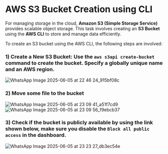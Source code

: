 # AWS S3 Bucket Creation using CLI

For managing storage in the cloud, **Amazon S3 (Simple Storage Service)** provides scalable object storage. This task involves creating an **S3 Bucket** using the **AWS CLI** to store and manage data efficiently.

To create an S3 bucket using the AWS CLI, the following steps are involved:

### 1) **Create a New S3 Bucket**: Use the `aws s3api create-bucket` command to create the bucket. Specify a globally unique name and an AWS region.
   ![WhatsApp Image 2025-06-05 at 22 46 24_915bf08c](https://github.com/user-attachments/assets/6f8e8123-f82f-4a17-810a-c1c95f39fcb2)
### 2) **Move some file to the bucket**
![WhatsApp Image 2025-06-05 at 23 09 41_a51f7cd9](https://github.com/user-attachments/assets/b7db87ca-4147-4c92-9060-e2fc18006df4)
![WhatsApp Image 2025-06-05 at 23 09 56_f9ebcb37](https://github.com/user-attachments/assets/4bf7a980-3bdc-4b90-b5c7-00ac7daf58e5)

### 3) Check if the bucket is publicly available by using the link shown below, make sure you disable the `Block all public access` in the dashboard.
![WhatsApp Image 2025-06-05 at 23 23 27_db3ec54e](https://github.com/user-attachments/assets/c60f1d5c-e407-463e-a168-87cacf20720c)



